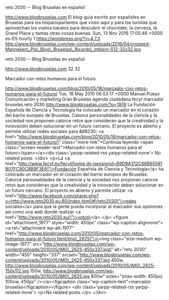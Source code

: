 reto 2030 -- Blog Bruselas en español

http://www.blogbruselas.com El blog-guía escrito por españoles en
Bruselas para los hispanoparlantes que viven aquí y para los turistas
que aprovechan los vuelos baratos para descubrir el chocolate, la
cerveza, la Grand Place y tantas otras cosas buenas. Sun, 13 Nov 2016
17:05:48 +0000 es-ES hourly 1 https://wordpress.org/?v=4.7.3
http://www.blogbruselas.com/wp-content/uploads/2016/04/cropped-Manneken\_Pis\_Blog\_Bruselas\_Ricardo\_Imbern-512-32x32.jpg

reto 2030 -- Blog Bruselas en español

http://www.blogbruselas.com 32 32

Marcador con retos humanos para el futuro

http://www.blogbruselas.com/blog/2010/05/18/marcador-con-retos-humanos-para-el-futuro/
Tue, 18 May 2010 06:53:17 +0000 Manuel Pueyo Comunicación y marketing
Gran Bruselas agenda ciudadana fecyt marcador bruselas reto 2030
http://www.blogbruselas.com/?p=1976 La Fundación Española de Ciencia y
Tecnologia ha colocado un marcador en el corazón del barrio europeo de
Bruselas. Catorce personalidades de la ciencia y la sociedad nos
proponen catorce retos que consideran que la creatividad y la innovación
deben solucionar en un futuro cercano. El proyecto es abierto y permite
utilizar redes sociales para &\#8230; \<a
href=\"http://www.blogbruselas.com/blog/2010/05/18/marcador-con-retos-humanos-para-el-futuro/\"
class=\"more-link\"\>Continúa leyendo \<span
class=\"screen-reader-text\"\>Marcador con retos humanos para el
futuro\</span\>\</a\>\<div class=\'yarpp-related-rss
yarpp-related-none\'\> No related posts. \</div\> \<p\>La \<a
href=\"http://www.fecyt.es/fecyt/home.do;jsessionid=B9D9A312C86B65591B07FC90C8B9F3E6\"\>Fundación
Española de Ciencia y Tecnologia\</a\> ha colocado un marcador en el
corazón del barrio europeo de Bruselas. Catorce personalidades de la
ciencia y la sociedad nos proponen catorce retos que consideran que la
creatividad y la innovación deben solucionar en un futuro cercano. El
proyecto es abierto y permite utilizar \<a
href=\"http://www.facebook.com/sharer.php?u=http://www.reto2030.eu:80/index.html\#!/reto2030\"\>redes
sociales\</a\> para que la gente pueda incorporar al marcador sus
opiniones así como una web donde realizar \<a
href=\"http://www.reto2030.eu/\"\>votos\</a\>.\</p\> \<figure
id=\"attachment\_1977\" style=\"width: 450px\" class=\"wp-caption
alignnone\"\>\<a rel=\"attachment wp-att-1977\"
href=\"http://www.blogbruselas.com/2010/05/marcador-con-retos-humanos-para-el-futuro.html/img\_2625\"\>\<img
class=\"size-medium wp-image-1977\"
src=\"http://www.blogbruselas.com/wp-content/uploads/2010/05/IMG\_2625-450x337.jpg\"
alt=\"reto 2030\" width=\"450\" height=\"337\"
srcset=\"http://www.blogbruselas.com/wp-content/uploads/2010/05/IMG\_2625-450x337.jpg
450w,
http://www.blogbruselas.com/wp-content/uploads/2010/05/IMG\_2625-150x112.jpg
150w,
http://www.blogbruselas.com/wp-content/uploads/2010/05/IMG\_2625.jpg
800w\" sizes=\"(max-width: 450px) 100vw, 450px\" /\>\</a\>\<figcaption
class=\"wp-caption-text\"\>marcador bruselas\</figcaption\>\</figure\>
\<div class=\'yarpp-related-rss yarpp-related-none\'\> \<p\>No related
posts.\</p\> \</div\>
